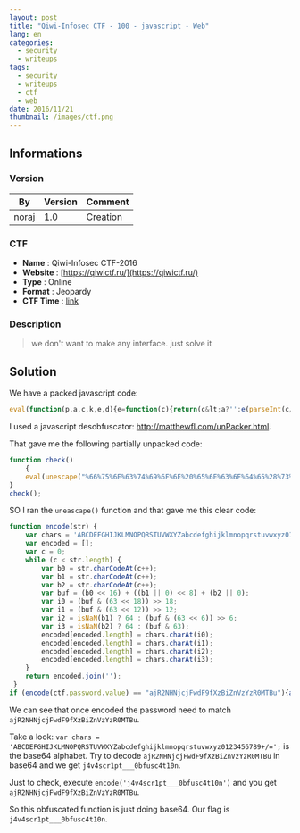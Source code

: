 ```yaml
---
layout: post
title: "Qiwi-Infosec CTF - 100 - javascript - Web"
lang: en
categories:
  - security
  - writeups
tags:
  - security
  - writeups
  - ctf
  - web
date: 2016/11/21
thumbnail: /images/ctf.png
---
```

## Informations

### Version

| By    | Version | Comment
| ---   | ---     | ---
| noraj | 1.0     | Creation

### CTF

- **Name** : Qiwi-Infosec CTF-2016
- **Website** : [https://qiwictf.ru/](https://qiwictf.ru/)
- **Type** : Online
- **Format** : Jeopardy
- **CTF Time** : [link](https://ctftime.org/event/385)

### Description

> we don't want to make any interface. just solve it

## Solution

We have a packed javascript code:

```javascript
eval(function(p,a,c,k,e,d){e=function(c){return(c&lt;a?'':e(parseInt(c/a)))+((c=c%a)&gt;35?String.fromCharCode(c+29):c.toString(36))};if(!''.replace(/^/,String)){while(c--){d[e(c)]=k[c]||e(c)}k=[function(e){return d[e]}];e=function(){return'\\w+'};c=1};while(c--){if(k[c]){p=p.replace(new RegExp('\\b'+e(c)+'\\b','g'),k[c])}}return p}('18 10(){1a(1b("%o%p%9%3%8%g%a%9%0%1%9%3%a%5%1%6%e%8%2%7%0%F%b%0%0%0%0%j%4%2%0%3%c%4%2%e%0%d%0%G%u%M%D%1c%1d%N%16%11%13%14%17%15%R%w%19%1p%1l%Q%1m%P%1n%U%12%X%V%Y%4%i%3%5%1%o%t%c%g%z%1o%m%1e%9%a%L%1k%2%e%8%p%j%A%1j%1f%E%q%l%s%v%O%1g%n%1h%I%Z%r%1i%d%G%f%b%0%0%0%0%j%4%2%0%1%9%3%a%5%1%5%0%d%0%C%B%f%b%0%0%0%0%j%4%2%0%3%0%d%0%q%f%b%0%0%0%0%A%c%g%m%1%0%6%3%0%k%0%e%8%2%h%m%1%9%t%8%c%7%0%F%b%0%0%0%0%0%0%0%0%j%4%2%0%i%q%0%d%0%e%8%2%h%3%c%4%2%D%a%5%1%u%8%6%3%r%r%7%f%b%0%0%0%0%0%0%0%0%j%4%2%0%i%l%0%d%0%e%8%2%h%3%c%4%2%D%a%5%1%u%8%6%3%r%r%7%f%b%0%0%0%0%0%0%0%0%j%4%2%0%i%s%0%d%0%e%8%2%h%3%c%4%2%D%a%5%1%u%8%6%3%r%r%7%f%b%0%0%0%0%0%0%0%0%j%4%2%0%i%p%o%0%d%0%6%i%q%0%k%k%0%l%n%7%0%r%0%6%6%i%l%0%J%J%0%q%7%0%k%k%0%I%7%0%r%0%6%i%s%0%J%J%0%q%7%f%b%0%0%0%0%0%0%0%0%j%4%2%0%g%q%0%d%0%6%i%p%o%0%K%0%6%n%v%0%k%k%0%l%I%7%7%0%y%y%0%l%I%f%b%0%0%0%0%0%0%0%0%j%4%2%0%g%l%0%d%0%6%i%p%o%0%K%0%6%n%v%0%k%k%0%l%s%7%7%0%y%y%0%l%s%f%b%0%0%0%0%0%0%0%0%j%4%2%0%g%s%0%d%0%g%e%w%4%w%6%i%l%7%0%T%0%n%O%0%S%0%6%i%p%o%0%K%0%6%n%v%0%k%k%0%n%7%7%0%y%y%0%n%f%b%0%0%0%0%0%0%0%0%j%4%2%0%g%v%0%d%0%g%e%w%4%w%6%i%s%7%0%T%0%n%O%0%S%0%6%i%p%o%0%K%0%n%v%7%f%b%0%0%0%0%0%0%0%0%1%9%3%a%5%1%5%C%1%9%3%a%5%1%5%h%m%1%9%t%8%c%B%0%d%0%3%c%4%2%e%h%3%c%4%2%u%8%6%g%q%7%f%b%0%0%0%0%0%0%0%0%1%9%3%a%5%1%5%C%1%9%3%a%5%1%5%h%m%1%9%t%8%c%B%0%d%0%3%c%4%2%e%h%3%c%4%2%u%8%6%g%l%7%f%b%0%0%0%0%0%0%0%0%1%9%3%a%5%1%5%C%1%9%3%a%5%1%5%h%m%1%9%t%8%c%B%0%d%0%3%c%4%2%e%h%3%c%4%2%u%8%6%g%s%7%f%b%0%0%0%0%0%0%0%0%1%9%3%a%5%1%5%C%1%9%3%a%5%1%5%h%m%1%9%t%8%c%B%0%d%0%3%c%4%2%e%h%3%c%4%2%u%8%6%g%v%7%f%b%0%0%0%0%H%b%0%0%0%0%2%1%8%p%2%9%0%1%9%3%a%5%1%5%h%z%a%g%9%6%G%G%7%f%b%0%H%b%g%o%0%6%1%9%3%a%5%1%6%3%8%o%h%L%4%e%e%A%a%2%5%h%j%4%m%p%1%7%0%d%d%0%x%4%z%Q%s%w%11%w%z%3%z%N%A%5%N%Z%o%X%E%M%g%Y%9%U%E%V%E%Q%q%R%P%M%p%x%7%F%4%m%1%2%8%6%x%P%c%4%8%0%2%g%t%c%8%W%x%7%f%H%1%m%e%1%F%4%m%1%2%8%6%x%12%2%a%9%t%0%L%4%e%e%A%a%2%5%W%x%7%f%H%0%b"))}10();',62,88,'20|65|72|63|61|64|28|29|74|6E|6F|0A|68|3D|73|3B|69|2E|62|76|3C|31|6C|36|66|75|30|2B|32|67|41|33|4E|22|3E|6A|77|5D|5B|43|7A|7B|27|7D|38|7C|26|70|42|46|34|54|52|4D|3A|3F|56|59|21|58|5A|39|check|48|57|49|4A|4C|47|4B|function|4F|eval|unescape|44|45|6D|79|35|37|2F|78|71|51|53|55|6B|50'.split('|'),0,{}))
```

I used a javascript desobfuscator: http://matthewfl.com/unPacker.html.

That gave me the following partially unpacked code:

```javascript
function check()
	{
	eval(unescape("%66%75%6E%63%74%69%6F%6E%20%65%6E%63%6F%64%65%28%73%74%72%29%20%7B%0A%20%20%20%20%76%61%72%20%63%68%61%72%73%20%3D%20%27%41%42%43%44%45%46%47%48%49%4A%4B%4C%4D%4E%4F%50%51%52%53%54%55%56%57%58%59%5A%61%62%63%64%65%66%67%68%69%6A%6B%6C%6D%6E%6F%70%71%72%73%74%75%76%77%78%79%7A%30%31%32%33%34%35%36%37%38%39%2B%2F%3D%27%3B%0A%20%20%20%20%76%61%72%20%65%6E%63%6F%64%65%64%20%3D%20%5B%5D%3B%0A%20%20%20%20%76%61%72%20%63%20%3D%20%30%3B%0A%20%20%20%20%77%68%69%6C%65%20%28%63%20%3C%20%73%74%72%2E%6C%65%6E%67%74%68%29%20%7B%0A%20%20%20%20%20%20%20%20%76%61%72%20%62%30%20%3D%20%73%74%72%2E%63%68%61%72%43%6F%64%65%41%74%28%63%2B%2B%29%3B%0A%20%20%20%20%20%20%20%20%76%61%72%20%62%31%20%3D%20%73%74%72%2E%63%68%61%72%43%6F%64%65%41%74%28%63%2B%2B%29%3B%0A%20%20%20%20%20%20%20%20%76%61%72%20%62%32%20%3D%20%73%74%72%2E%63%68%61%72%43%6F%64%65%41%74%28%63%2B%2B%29%3B%0A%20%20%20%20%20%20%20%20%76%61%72%20%62%75%66%20%3D%20%28%62%30%20%3C%3C%20%31%36%29%20%2B%20%28%28%62%31%20%7C%7C%20%30%29%20%3C%3C%20%38%29%20%2B%20%28%62%32%20%7C%7C%20%30%29%3B%0A%20%20%20%20%20%20%20%20%76%61%72%20%69%30%20%3D%20%28%62%75%66%20%26%20%28%36%33%20%3C%3C%20%31%38%29%29%20%3E%3E%20%31%38%3B%0A%20%20%20%20%20%20%20%20%76%61%72%20%69%31%20%3D%20%28%62%75%66%20%26%20%28%36%33%20%3C%3C%20%31%32%29%29%20%3E%3E%20%31%32%3B%0A%20%20%20%20%20%20%20%20%76%61%72%20%69%32%20%3D%20%69%73%4E%61%4E%28%62%31%29%20%3F%20%36%34%20%3A%20%28%62%75%66%20%26%20%28%36%33%20%3C%3C%20%36%29%29%20%3E%3E%20%36%3B%0A%20%20%20%20%20%20%20%20%76%61%72%20%69%33%20%3D%20%69%73%4E%61%4E%28%62%32%29%20%3F%20%36%34%20%3A%20%28%62%75%66%20%26%20%36%33%29%3B%0A%20%20%20%20%20%20%20%20%65%6E%63%6F%64%65%64%5B%65%6E%63%6F%64%65%64%2E%6C%65%6E%67%74%68%5D%20%3D%20%63%68%61%72%73%2E%63%68%61%72%41%74%28%69%30%29%3B%0A%20%20%20%20%20%20%20%20%65%6E%63%6F%64%65%64%5B%65%6E%63%6F%64%65%64%2E%6C%65%6E%67%74%68%5D%20%3D%20%63%68%61%72%73%2E%63%68%61%72%41%74%28%69%31%29%3B%0A%20%20%20%20%20%20%20%20%65%6E%63%6F%64%65%64%5B%65%6E%63%6F%64%65%64%2E%6C%65%6E%67%74%68%5D%20%3D%20%63%68%61%72%73%2E%63%68%61%72%41%74%28%69%32%29%3B%0A%20%20%20%20%20%20%20%20%65%6E%63%6F%64%65%64%5B%65%6E%63%6F%64%65%64%2E%6C%65%6E%67%74%68%5D%20%3D%20%63%68%61%72%73%2E%63%68%61%72%41%74%28%69%33%29%3B%0A%20%20%20%20%7D%0A%20%20%20%20%72%65%74%75%72%6E%20%65%6E%63%6F%64%65%64%2E%6A%6F%69%6E%28%27%27%29%3B%0A%20%7D%0A%69%66%20%28%65%6E%63%6F%64%65%28%63%74%66%2E%70%61%73%73%77%6F%72%64%2E%76%61%6C%75%65%29%20%3D%3D%20%22%61%6A%52%32%4E%48%4E%6A%63%6A%46%77%64%46%39%66%58%7A%42%69%5A%6E%56%7A%59%7A%52%30%4D%54%42%75%22%29%7B%61%6C%65%72%74%28%22%54%68%61%74%20%72%69%67%68%74%21%22%29%3B%7D%65%6C%73%65%7B%61%6C%65%72%74%28%22%57%72%6F%6E%67%20%70%61%73%73%77%6F%72%64%21%22%29%3B%7D%20%0A"))
}
check();
```

SO I ran the `uneascape()` function and that gave me this clear code:

```javascript
function encode(str) {
    var chars = 'ABCDEFGHIJKLMNOPQRSTUVWXYZabcdefghijklmnopqrstuvwxyz0123456789+/=';
    var encoded = [];
    var c = 0;
    while (c < str.length) {
        var b0 = str.charCodeAt(c++);
        var b1 = str.charCodeAt(c++);
        var b2 = str.charCodeAt(c++);
        var buf = (b0 << 16) + ((b1 || 0) << 8) + (b2 || 0);
        var i0 = (buf & (63 << 18)) >> 18;
        var i1 = (buf & (63 << 12)) >> 12;
        var i2 = isNaN(b1) ? 64 : (buf & (63 << 6)) >> 6;
        var i3 = isNaN(b2) ? 64 : (buf & 63);
        encoded[encoded.length] = chars.charAt(i0);
        encoded[encoded.length] = chars.charAt(i1);
        encoded[encoded.length] = chars.charAt(i2);
        encoded[encoded.length] = chars.charAt(i3);
    }
    return encoded.join('');
 }
if (encode(ctf.password.value) == "ajR2NHNjcjFwdF9fXzBiZnVzYzR0MTBu"){alert("That right!");}else{alert("Wrong password!");}
```

We can see that once encoded the password need to match `ajR2NHNjcjFwdF9fXzBiZnVzYzR0MTBu`.

Take a look: `var chars = 'ABCDEFGHIJKLMNOPQRSTUVWXYZabcdefghijklmnopqrstuvwxyz0123456789+/=';` is the base64 alphabet.
Try to decode `ajR2NHNjcjFwdF9fXzBiZnVzYzR0MTBu` in base64 and we get `j4v4scr1pt___0bfusc4t10n`.

Just to check, execute `encode('j4v4scr1pt___0bfusc4t10n')` and you get `ajR2NHNjcjFwdF9fXzBiZnVzYzR0MTBu`.

So this obfuscated function is just doing base64. Our flag is `j4v4scr1pt___0bfusc4t10n`.

